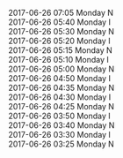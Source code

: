 2017-06-26 07:05 Monday  N  
2017-06-26 05:40 Monday  I  
2017-06-26 05:30 Monday  N  
2017-06-26 05:20 Monday  I  
2017-06-26 05:15 Monday  N  
2017-06-26 05:10 Monday  I  
2017-06-26 05:00 Monday  N  
2017-06-26 04:50 Monday  I  
2017-06-26 04:35 Monday  N  
2017-06-26 04:30 Monday  I  
2017-06-26 04:25 Monday  N  
2017-06-26 03:50 Monday  I  
2017-06-26 03:40 Monday  N  
2017-06-26 03:30 Monday  I  
2017-06-26 03:25 Monday  N  
